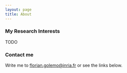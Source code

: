 ```yaml
---
layout: page
title: About
---
```


### My Research Interests

TODO

### Contact me

Write me to [florian.golemo@inria.fr](mailto:florian.golemo@inria.fr) or see the links below.